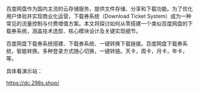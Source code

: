 ​
百度网盘作为国内主流的云存储服务，提供文件存储、分享和下载功能。为了优化用户体验并实现商业化运营，下载券系统（Download Ticket System）成为一种常见的流量控制与付费增值方案。本文将探讨如何从零搭建一个类似百度网盘的下载券系统，涵盖技术选型、核心模块设计及关键实现细节。

百度网盘下载券系统搭建、下载券系统、一键转换下载链接。百度网盘下载券系统，智能转换。多种登录方式随心切换，一键转链。天卡，周卡，月卡，年卡，等。

具体看演示站：

https://dc.298s.shop/

​
